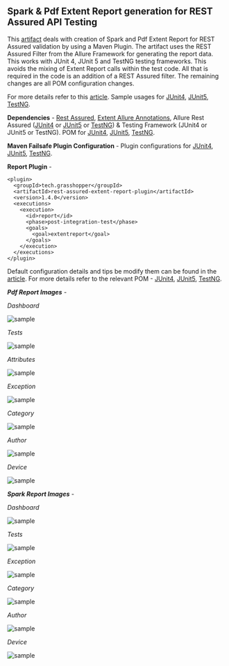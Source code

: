 ## Spark & Pdf Extent Report generation for REST Assured API Testing

This [artifact](http://ghchirp.tech/3791/) deals with creation of Spark and Pdf Extent Report for REST Assured validation by using a Maven Plugin. The artifact uses the REST Assured Filter from the Allure Framework for generating the report data. This works with JUnit 4, JUnit 5 and TestNG testing frameworks. This avoids the mixing of Extent Report calls within the test code. All that is required in the code is an addition of a REST Assured filter. The remaining changes are all POM configuration changes.

For more details refer to this [article](http://ghchirp.tech/3791/). Sample usages for [JUnit4](https://github.com/grasshopper7/rest-assured-report-junit4), [JUnit5](https://github.com/grasshopper7/rest-assured-report-junit5), [TestNG](https://github.com/grasshopper7/rest-assured-report-testng).

**Dependencies** - [Rest Assured](https://mvnrepository.com/artifact/io.rest-assured/rest-assured), [Extent Allure Annotations](https://mvnrepository.com/artifact/tech.grasshopper/extentreport-allure-annotation), Allure Rest Assured ([JUnit4](https://mvnrepository.com/artifact/io.qameta.allure/allure-junit4) or [JUnit5](https://mvnrepository.com/artifact/io.qameta.allure/allure-junit5) or [TestNG](https://mvnrepository.com/artifact/io.qameta.allure/allure-testng)) & Testing Framework (JUnit4 or JUnit5 or TestNG). POM for [JUnit4](https://github.com/grasshopper7/rest-assured-report-junit4/blob/ef35adc7b4fbf6405be99ecdeafb2ec3d289fc4e/pom.xml#L17), [JUnit5](https://github.com/grasshopper7/rest-assured-report-junit5/blob/2d22fe62a188f887412c8cc0e046b9fbcd7619f0/pom.xml#L17), [TestNG](https://github.com/grasshopper7/rest-assured-report-testng/blob/142f30dd6dab040f1b63a70470238915813c0378/pom.xml#L16).

**Maven Failsafe Plugin Configuration** - Plugin configurations for [JUnit4](https://github.com/grasshopper7/rest-assured-report-junit4/blob/ef35adc7b4fbf6405be99ecdeafb2ec3d289fc4e/pom.xml#L74), [JUnit5](https://github.com/grasshopper7/rest-assured-report-junit5/blob/2d22fe62a188f887412c8cc0e046b9fbcd7619f0/pom.xml#L67), [TestNG](https://github.com/grasshopper7/rest-assured-report-testng/blob/142f30dd6dab040f1b63a70470238915813c0378/pom.xml#L61).

**Report Plugin** -
```
<plugin>
  <groupId>tech.grasshopper</groupId>
  <artifactId>rest-assured-extent-report-plugin</artifactId>
  <version>1.4.0</version>
  <executions>
    <execution>
      <id>report</id>
      <phase>post-integration-test</phase>
      <goals>
        <goal>extentreport</goal>
      </goals>
    </execution>
  </executions>
</plugin>
```
Default configuration details and tips be modify them can be found in the [article](http://ghchirp.tech/3791/). For more details refer to the relevant POM - [JUnit4](https://github.com/grasshopper7/rest-assured-report-junit4/blob/master/pom.xml), [JUnit5](https://github.com/grasshopper7/rest-assured-report-junit5/blob/master/pom.xml), [TestNG](https://github.com/grasshopper7/rest-assured-report-testng/blob/master/pom.xml).

***Pdf Report Images*** - 

*Dashboard*

![sample](https://raw.githubusercontent.com/grasshopper7/rest-assured-extent-report-plugin/master/ra-db.png)

*Tests*

![sample](https://raw.githubusercontent.com/grasshopper7/rest-assured-extent-report-plugin/master/ra-tests.png)

*Attributes*

![sample](https://raw.githubusercontent.com/grasshopper7/rest-assured-extent-report-plugin/master/ra-attributes.png)

*Exception*

![sample](https://raw.githubusercontent.com/grasshopper7/rest-assured-extent-report-plugin/master/ra-exception.png)

*Category*

![sample](https://raw.githubusercontent.com/grasshopper7/rest-assured-extent-report-plugin/master/ra-category.png)

*Author*

![sample](https://raw.githubusercontent.com/grasshopper7/rest-assured-extent-report-plugin/master/ra-author.png)

*Device*

![sample](https://raw.githubusercontent.com/grasshopper7/rest-assured-extent-report-plugin/master/ra-device.png)

***Spark Report Images*** - 

*Dashboard*

![sample](https://raw.githubusercontent.com/grasshopper7/rest-assured-extent-report-plugin/master/dashboard.png)

*Tests*

![sample](https://raw.githubusercontent.com/grasshopper7/rest-assured-extent-report-plugin/master/tests.png)

*Exception*

![sample](https://raw.githubusercontent.com/grasshopper7/rest-assured-extent-report-plugin/master/exception.png)

*Category*

![sample](https://raw.githubusercontent.com/grasshopper7/rest-assured-extent-report-plugin/master/category.png)

*Author*

![sample](https://raw.githubusercontent.com/grasshopper7/rest-assured-extent-report-plugin/master/author.png)

*Device*

![sample](https://raw.githubusercontent.com/grasshopper7/rest-assured-extent-report-plugin/master/device.png)
